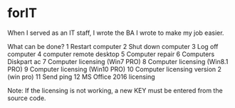 # forIT
When I served as an IT staff, I wrote the BA I wrote to make my job easier.

What can be done?
1 Restart computer
2 Shut down computer
3 Log off computer
4 computer remote desktop
5 Computer repair
6 Computers Diskpart ac
7 Computer licensing (Win7 PRO)
8 Computer licensing (Win8.1 PRO)
9 Computer licensing (Win10 PRO)
10 Computer licensing version 2 (win pro)
11 Send ping
12 MS Office 2016 licensing

Note: If the licensing is not working, a new KEY must be entered from the source code.
